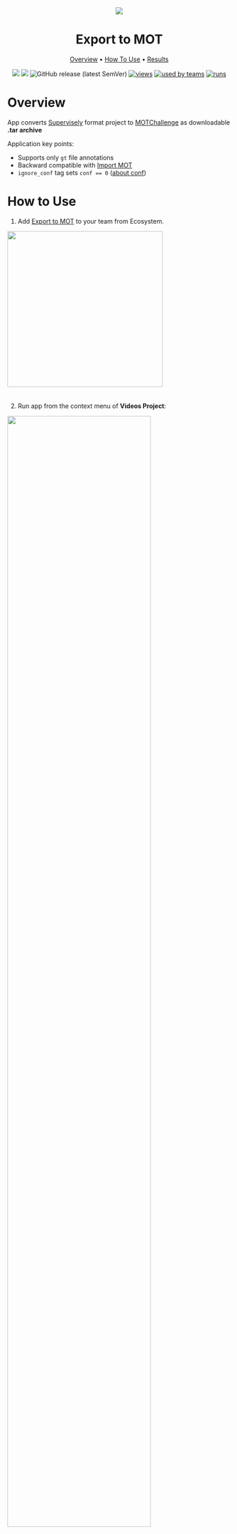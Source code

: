 <div align="center" markdown>
<img src="https://i.imgur.com/wDdLM8H.png"/>


# Export to MOT

<p align="center">
  <a href="#Overview">Overview</a> •
  <a href="#How-To-Use">How To Use</a> •
  <a href="#Results">Results</a>
</p>

[![](https://img.shields.io/badge/supervisely-ecosystem-brightgreen)](https://ecosystem.supervise.ly/apps/supervisely-ecosystem/export-to-mot-format)
[![](https://img.shields.io/badge/slack-chat-green.svg?logo=slack)](https://supervise.ly/slack)
![GitHub release (latest SemVer)](https://img.shields.io/github/v/release/supervisely-ecosystem/export-to-mot-format)
[![views](https://app.supervise.ly/public/api/v3/ecosystem.counters?repo=supervisely-ecosystem/export-to-mot-format&counter=views&label=views)](https://supervise.ly)
[![used by teams](https://app.supervise.ly/public/api/v3/ecosystem.counters?repo=supervisely-ecosystem/export-to-mot-format&counter=downloads&label=used%20by%20teams)](https://supervise.ly)
[![runs](https://app.supervise.ly/public/api/v3/ecosystem.counters?repo=supervisely-ecosystem/export-to-mot-format&counter=runs&label=runs&123)](https://supervise.ly)

</div>

# Overview

App converts [Supervisely](https://docs.supervise.ly/data-organization/00_ann_format_navi) format project to [MOTChallenge](https://motchallenge.net/) as downloadable **.tar archive**

<!-- In the modal window you have the option to export figures of all shapes or only figures with shape `Rectangle`. If project that you want to convert contains `None` type `tag` with name `ignore_conf` on video figures, result annotation will have `conf` value 0 for given figure. It means that this figure will not be considered for MOTChallenge framework evaluation. More about MOT format and `conf` value you can read [here](https://motchallenge.net/instructions/). All objects on video must have only one figure per frame. Backward compatible with [`Import MOT`](https://github.com/supervisely-ecosystem/import-mot-format) app. If you want to export video without figures select **Export all geometry shapes** in the modal window.

Current version of application supports only `gt` file annotations. -->

Application key points:  
- Supports only `gt` file annotations
- Backward compatible with [Import MOT](https://github.com/supervisely-ecosystem/import-mot-format)
- `ignore_conf` tag sets `conf == 0` ([about conf](https://motchallenge.net/instructions/))



# How to Use
1. Add [Export to MOT](https://ecosystem.supervise.ly/apps/export-to-mot-format) to your team from Ecosystem.

<img data-key="sly-module-link" data-module-slug="supervisely-ecosystem/export-to-mot-format" src="https://imgur.com/XLOsIRN.png" width="350px" style='padding-bottom: 20px'/>  

2. Run app from the context menu of **Videos Project**:

<img src="https://imgur.com/Pda1KsZ.png" width="80%"/>

3. Select project export mode:  
- `Export all geometry shapes` — all object shapes (`polygon`, `bitmap`, etc.) will be converted to **rectangles**
- `Export only rectangle shapes`

<img src="https://imgur.com/aoCOox8.png" width="80%"/>


## Results

After running the application, you will be redirected to the `Tasks` page. Once application processing has finished, your link for downloading will be available. Click on the `file name` to download it.

<img src="https://i.imgur.com/4oE9sxi.png"/>

You can also find your converted project in   
`Team Files` -> `Convert Supervisely to MOT` -> `<taskId>_<projectId>_<projectName>.tar.gz`

<img src="https://i.imgur.com/3pDolxh.png"/>
